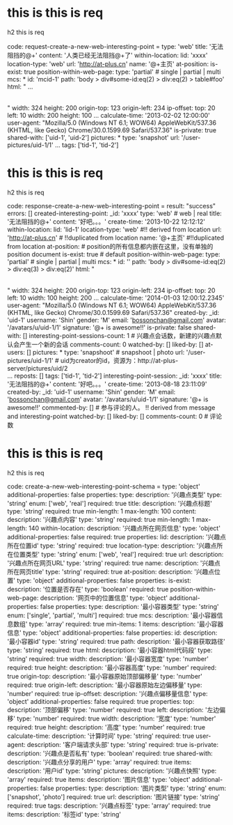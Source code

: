 # this is this is req

h2 this is req

code:
    request-create-a-new-web-interesting-point =
  type: 'web'
  title: '无法阻挡的@+'
  content: '人类已经无法阻挡@+了'
  within-location:
    lid: 'xxxx'
    location-type: 'web'
    url: 'http://at-plus.cn'
    name: '@+主页'
    at-position: 
      is-exist: true
      position-within-web-page:
        type: 'partial' # single | partial | multi
        mcs:
          * id: 'mcid-1'
            path: 'body > div#some-id:eq(2) > div:eq(2) > table#foo'
            html: "<table id='foo'> ... </table>"
            width: 324
            height: 200
            origin-top: 123
            origin-left: 234
            ip-offset:
              top: 20
              left: 10
              width: 200
              height: 100
          ...
        calculate-time: '2013-02-02 12:00:00'
        user-agent: "Mozilla/5.0 (Windows NT 6.1; WOW64) AppleWebKit/537.36 (KHTML, like Gecko) Chrome/30.0.1599.69 Safari/537.36"
  is-private: true
  shared-with: ['uid-1', 'uid-2']
  pictures:
    * type: 'snapshot'
      url: '/user-pictures/uid-1/1'
    ...
  tags: ['tid-1', 'tid-2']
  


# this is this is req

h2 this is req

code:
    response-create-a-new-web-interesting-point =
  result: "success"
  errors: []
  created-interesting-point:
    _id: 'xxxx'
    type: 'web' # web | real
    title: '无法阻挡的@+'
    content: '好吧。。。'
    create-time: '2013-10-22 12:12:12'
    within-location:
      lid: 'lid-1'
      location-type: 'web' #!! derived from location
      url: 'http://at-plus.cn' # !!duplicated from location
      name: '@+主页' #!!duplicated from location
      at-position: # position的所有信息都内嵌在这里，没有单独的position document
        is-exist: true # default
        position-within-web-page:
          type: 'partial' # single | partial | multi
          mcs:
            * id: ''
              path: 'body > div#some-id:eq(2) > div:eq(3) > div:eq(2)'
              html: "<table></table>"
              width: 324
              height: 200
              origin-top: 123
              origin-left: 234
              ip-offset:
                top: 20
                left: 10
                width: 100
                height: 200
            ...
          calculate-time: '2014-01-03 12:00:12.2345'
          user-agent: "Mozilla/5.0 (Windows NT 6.1; WOW64) AppleWebKit/537.36 (KHTML, like Gecko) Chrome/30.0.1599.69 Safari/537.36"
    created-by:
      _id: 'uid-1'
      username: 'Shin'
      gender: 'M'
      email: 'bossonchan@gmail.com'
      avatar: '/avatars/u/uid-1/1'
      signature: '@+ is awesome!!'
    is-private: false
    shared-with: []
    interesting-point-sessions-count: 1 # 兴趣点会话数，新建的兴趣点默认会产生一个新的会话
    comments-count: 0
    watched-by: []
    liked-by: []
    at-users: []
    pictures:
      * type: 'snapshoot' # snapshoot | photo
        url: '/user-pictures/uid-1/1' # uid为creator的id，资源为：http://at-plus-server/pictures/uid/2  
      ...
    reposts: []
    tags: ['tid-1', 'tid-2']
    interesting-point-session:
      _id: 'xxxx'
      title: '无法阻挡的@+'
      content: '好吧。。。'
      create-time: '2013-08-18 23:11:09'
      created-by:
        _id: 'uid-1'
        username: 'Shin'
        gender: 'M'
        email: 'bossonchan@gmail.com'
        avatar: '/avatars/u/uid-1/1'
        signature: '@+ is awesome!!'
      commented-by: [] # 参与评论的人。 !! derived from message and interesting-point
      watched-by: []
      liked-by: [] 
      comments-count: 0 # 评论数


# this is this is req

h2 this is req

code:
    create-a-new-web-interesting-point-schema =
  type: 'object'
  additional-properties: false
  properties:
    type:
      description: '兴趣点类型'
      type: 'string'
      enum: ['web', 'real']
      required: true
    title:
      description: '兴趣点标题'
      type: 'string'
      required: true
      min-length: 1
      max-length: 100
    content:
      description: '兴趣点内容'
      type: 'string'
      required: true
      min-length: 1
      max-length: 140
    within-location:
      description: '兴趣点所在网页信息'
      type: 'object'
      additional-properties: false
      required: true
      properties:
        lid:
          description: '兴趣点所在位置id'
          type: 'string'
          required: true
        location-type:
          description: '兴趣点所在位置类型'
          type: 'string'
          enum: ['web', 'real']
          required: true
        url:
          description: '兴趣点所在网页URL'
          type: 'string'
          required: true
        name:
          description: '兴趣点所在网页title'
          type: 'string'
          required: true
        at-position:
          description: '兴趣点位置'
          type: 'object'
          additional-properties: false
          properties:
            is-exist:
              description: '位置是否存在'
              type: 'boolean'
              required: true
            position-within-web-page:
              description: '网页中的位置信息'
              type: 'object'
              additional-properties: false
              properties:
                type:
                  description: '最小容器类型'
                  type: 'string'
                  enum: ['single', 'partial', 'multi']
                  required: true
                mcs:
                  description: '最小容器信息数组'
                  type: 'array'
                  required: true
                  min-items: 1
                  items:
                    description: '最小容器信息'
                    type: 'object'
                    additional-properties: false
                    properties:
                      id:
                        description: '最小容器id'
                        type: 'string'
                        required: true
                      path:
                        description: '最小容器获取路径'
                        type: 'string'
                        required: true
                      html:
                        description: '最小容器html代码段'
                        type: 'string'
                        required: true
                      width:
                        description: '最小容器宽度'
                        type: 'number'
                        required: true
                      height:
                        description: '最小容器高度'
                        type: 'number'
                        required: true
                      origin-top:
                        description: '最小容器原始顶部偏移量'
                        type: 'number'
                        required: true
                      origin-left:
                        description: '最小容器原始左边偏移量'
                        type: 'number'
                        required: true
                      ip-offset:
                        description: '兴趣点偏移量信息'
                        type: 'object'
                        additional-properties: false
                        required: true
                        properties:
                          top:
                            description: '顶部偏移'
                            type: 'number'
                            required: true
                          left:
                            description: '左边偏移'
                            type: 'number'
                            required: true
                          width:
                            description: '宽度'
                            type: 'number'
                            required: true
                          height:
                            description: '高度'
                            type: 'number'
                            required: true
                calculate-time:
                  description: '计算时间'
                  type: 'string'
                  required: true
                user-agent:
                  description: '客户端请求头部'
                  type: 'string'
                  required: true
    is-private:
      description: '兴趣点是否私有'
      type: 'boolean'
      required: true
    shared-with:
      description: '兴趣点分享的用户'
      type: 'array'
      required: true
      items:
        description: '用户id'
        type: 'string'
    pictures:
      description: '兴趣点快照'
      type: 'array'
      required: true
      items:
        description: '图片信息'
        type: 'object'
        additional-properties: false
        properties:
          type:
            description: '图片类型'
            type: 'string'
            enum: ['snapshot', 'photo']
            required: true
          url:
            description: '图片链接'
            type: 'string'
            required: true
    tags:
      description: '兴趣点标签'
      type: 'array'
      required: true
      items:
        description: '标签id'
        type: 'string'


